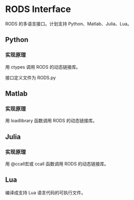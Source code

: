 # RODS Interface

RODS 的多语言接口。计划支持 Python、Matlab、Julia、Lua。

## Python

### 实现原理

用 ctypes 调用 RODS 的动态链接库。

接口定义文件为 RODS.py


## Matlab

### 实现原理

用 loadlibrary 函数调用 RODS 的动态链接库。

## Julia

### 实现原理

用 @ccall宏或 ccall 函数调用 RODS 的动态链接库。

## Lua

编译成支持 Lua 语言代码的可执行文件。